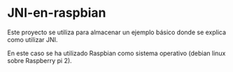 # JNI-en-raspbian

Este proyecto se utiliza para almacenar un ejemplo básico donde se explica como utilizar JNI.

En este caso se ha utilizado Raspbian como sistema operativo (debian linux sobre Raspberry pi 2).

